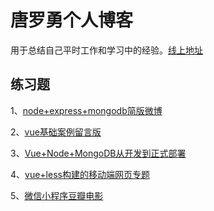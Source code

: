 # 唐罗勇个人博客 #
用于总结自己平时工作和学习中的经验。[线上地址](https://tang902.github.io/)

## 练习题
1、[node+express+mongodb简版微博](https://github.com/tang902/weibo)

2、[vue基础案例留言版](https://github.com/tang902/bootstrap-vue)

3、[Vue+Node+MongoDB从开发到正式部署](https://github.com/tang902/vueRelease)

4、[vue+less构建的移动端网页专题](https://github.com/tang902/vuezt1)

5、[微信小程序豆瓣电影](https://github.com/tang902/doubanmovie)

